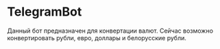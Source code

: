 # TelegramBot
Данный бот предназначен для конвертации валют. Сейчас возможно конвертировать рубли, евро, доллары и белорусские рубли.
